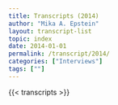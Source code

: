 ```yaml
---
title: Transcripts (2014)
author: "Mika A. Epstein"
layout: transcript-list
topic: index
date: 2014-01-01
permalink: /transcript/2014/
categories: ["Interviews"]
tags: [""]
---
```


{{< transcripts >}}

